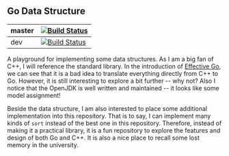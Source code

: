 ## Go Data Structure

| master | [![Build Status](https://travis-ci.org/archfiery/literate-disco.svg?branch=master)](https://travis-ci.org/archfiery/literate-disco) |
|--------|-------------------------------------------------------------------------------------------------------------------------------------|
| dev    | [![Build Status](https://travis-ci.org/archfiery/literate-disco.svg?branch=dev)](https://travis-ci.org/archfiery/literate-disco) |

A playground for implementing some data structures. 
As I am a big fan of C++, I will reference the standard library.
In the introduction of [Effective Go](https://golang.org/doc/effective_go.html),
we can see that it is a bad idea to translate everything directly from C++ to Go.
However, it is still interesting to explore a bit further -- why not?
Also I notice that the OpenJDK is well written and maintained -- it looks like some model assignment!

Beside the data structure, I am also interested to place some additional implementation
into this repository.
That is to say, I can implement many kinds of `sort` instead of the best one in this
repository.
Therefore, instead of making it a practical library, it is a fun repository to explore the features and design of both Go and C++.
It is also a nice place to recall some lost memory in the university.